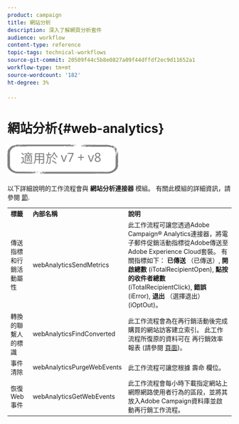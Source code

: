 ```yaml
---
product: campaign
title: 網站分析
description: 深入了解網頁分析套件
audience: workflow
content-type: reference
topic-tags: technical-workflows
source-git-commit: 20509f44c5b8e0827a09f44dffdf2ec9d11652a1
workflow-type: tm+mt
source-wordcount: '182'
ht-degree: 3%

---
```



# 網站分析{#web-analytics}

![](../../assets/common.svg)

以下詳細說明的工作流程會與 **網站分析連接器** 模組。 有關此模組的詳細資訊，請參閱 [節](../../platform/using/adobe-analytics-connector.md).

<table> 
 <tbody> 
  <tr> 
   <td> <strong>標籤</strong><br /> </td> 
   <td> <strong>內部名稱</strong><br /> </td> 
   <td> <strong>說明</strong><br /> </td> 
  </tr> 
  <tr> 
   <td> <span class="uicontrol">傳送指標和行銷活動屬性</span> <br /> </td> 
   <td> <span class="uicontrol">webAnalyticsSendMetrics</span> <br /> </td> 
   <td> 此工作流程可讓您透過Adobe Campaign® Analytics連接器，將電子郵件促銷活動指標從Adobe傳送至Adobe Experience Cloud套裝。 有關指標如下： <strong>已傳送</strong> （已傳送）, <strong>開啟總數</strong> (iTotalRecipientOpen), <strong>點按的收件者總數</strong> (iTotalRecipientClick), <strong>錯誤</strong> (iError), <strong>退出</strong> （選擇退出）(iOptOut)。<br /> </td> 
  </tr> 
  <tr> 
   <td> <span class="uicontrol">轉換的聯繫人的標識</span> <br /> </td> 
   <td> <span class="uicontrol">webAnalyticsFindConverted</span> <br /> </td> 
   <td> 此工作流程會為在再行銷活動後完成購買的網站訪客建立索引。 此工作流程所復原的資料可在 <span class="uicontrol">再行銷效率報表</span> (請參閱 <a href="../../platform/using/adobe-analytics-connector.md#creating-a-re-marketing-campaign"> 頁面</a>)。 <br /> </td> 
  </tr> 
  <tr> 
   <td> <span class="uicontrol">事件清除</span> <br /> </td> 
   <td> <span class="uicontrol">webAnalyticsPurgeWebEvents</span> <br /> </td> 
   <td> 此工作流程可讓您根據 <span class="uicontrol">壽命</span> 欄位。 <br /> </td> 
  </tr> 
  <tr> 
   <td> <span class="uicontrol">恢復Web事件</span> <br /> </td> 
   <td> <span class="uicontrol">webAnalyticsGetWebEvents</span> <br /> </td> 
   <td> 此工作流程會每小時下載指定網站上網際網路使用者行為的區段，並將其放入Adobe Campaign資料庫並啟動再行銷工作流程。 <br /> </td> 
  </tr> 
 </tbody> 
</table>

